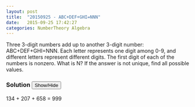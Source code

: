 ```yaml
---
layout: post
title:  "20150925 - ABC+DEF+GHI=NNN"
date:   2015-09-25 17:42:27
categories: NumberTheory Algebra
---
```

Three 3-digit numbers add up to another 3-digit number: ABC+DEF+GHI=NNN.  Each letter represents one digit among 0-9, and different letters represent different digits. The first digit of each of the numbers is nonzero. What is N? If the answer is not unique, find all possible values.

### Solution <button>Show/Hide</button>

<solution>
  134 + 207 + 658 = 999 
</solution>


